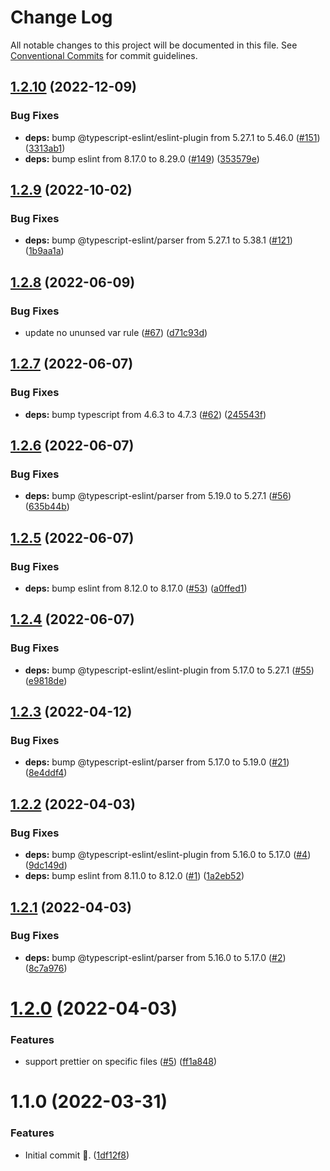 # Change Log

All notable changes to this project will be documented in this file.
See [Conventional Commits](https://conventionalcommits.org) for commit guidelines.

## [1.2.10](https://github.com/ahiho/tjs-configs/compare/@ahiho/eslint-config-typescript@1.2.9...@ahiho/eslint-config-typescript@1.2.10) (2022-12-09)


### Bug Fixes

* **deps:** bump @typescript-eslint/eslint-plugin from 5.27.1 to 5.46.0 ([#151](https://github.com/ahiho/tjs-configs/issues/151)) ([3313ab1](https://github.com/ahiho/tjs-configs/commit/3313ab1e8a57311cc0924a509518619229ab7625))
* **deps:** bump eslint from 8.17.0 to 8.29.0 ([#149](https://github.com/ahiho/tjs-configs/issues/149)) ([353579e](https://github.com/ahiho/tjs-configs/commit/353579ecf3723f4b6c2864f966c83316838c217e))





## [1.2.9](https://github.com/ahiho/tjs-configs/compare/@ahiho/eslint-config-typescript@1.2.8...@ahiho/eslint-config-typescript@1.2.9) (2022-10-02)


### Bug Fixes

* **deps:** bump @typescript-eslint/parser from 5.27.1 to 5.38.1 ([#121](https://github.com/ahiho/tjs-configs/issues/121)) ([1b9aa1a](https://github.com/ahiho/tjs-configs/commit/1b9aa1afa054f5f8a4d36b6bf5919a3d09bcb2c5))





## [1.2.8](https://github.com/ahiho/tjs-configs/compare/@ahiho/eslint-config-typescript@1.2.7...@ahiho/eslint-config-typescript@1.2.8) (2022-06-09)


### Bug Fixes

* update no ununsed var rule ([#67](https://github.com/ahiho/tjs-configs/issues/67)) ([d71c93d](https://github.com/ahiho/tjs-configs/commit/d71c93dbfe01c348773bab7d9bcf1e713d7901e7))





## [1.2.7](https://github.com/ahiho/tjs-configs/compare/@ahiho/eslint-config-typescript@1.2.6...@ahiho/eslint-config-typescript@1.2.7) (2022-06-07)


### Bug Fixes

* **deps:** bump typescript from 4.6.3 to 4.7.3 ([#62](https://github.com/ahiho/tjs-configs/issues/62)) ([245543f](https://github.com/ahiho/tjs-configs/commit/245543f56ad0c0f398d03fc12ff7e6fff17dee11))





## [1.2.6](https://github.com/ahiho/tjs-configs/compare/@ahiho/eslint-config-typescript@1.2.5...@ahiho/eslint-config-typescript@1.2.6) (2022-06-07)


### Bug Fixes

* **deps:** bump @typescript-eslint/parser from 5.19.0 to 5.27.1 ([#56](https://github.com/ahiho/tjs-configs/issues/56)) ([635b44b](https://github.com/ahiho/tjs-configs/commit/635b44b2315ff6aa4bd867c50e0156edc4241755))





## [1.2.5](https://github.com/ahiho/tjs-configs/compare/@ahiho/eslint-config-typescript@1.2.4...@ahiho/eslint-config-typescript@1.2.5) (2022-06-07)


### Bug Fixes

* **deps:** bump eslint from 8.12.0 to 8.17.0 ([#53](https://github.com/ahiho/tjs-configs/issues/53)) ([a0ffed1](https://github.com/ahiho/tjs-configs/commit/a0ffed18b2f16cc6fad873c9c6be223a2794c9ee))





## [1.2.4](https://github.com/ahiho/tjs-configs/compare/@ahiho/eslint-config-typescript@1.2.3...@ahiho/eslint-config-typescript@1.2.4) (2022-06-07)


### Bug Fixes

* **deps:** bump @typescript-eslint/eslint-plugin from 5.17.0 to 5.27.1 ([#55](https://github.com/ahiho/tjs-configs/issues/55)) ([e9818de](https://github.com/ahiho/tjs-configs/commit/e9818de00991f439e8c44bd321fc37cd3d632a48))





## [1.2.3](https://github.com/ahiho/tjs-configs/compare/@ahiho/eslint-config-typescript@1.2.2...@ahiho/eslint-config-typescript@1.2.3) (2022-04-12)


### Bug Fixes

* **deps:** bump @typescript-eslint/parser from 5.17.0 to 5.19.0 ([#21](https://github.com/ahiho/tjs-configs/issues/21)) ([8e4ddf4](https://github.com/ahiho/tjs-configs/commit/8e4ddf40712c39abc0ec83dcec443a0355f1c67f))





## [1.2.2](https://github.com/ahiho/tjs-configs/compare/@ahiho/eslint-config-typescript@1.2.1...@ahiho/eslint-config-typescript@1.2.2) (2022-04-03)


### Bug Fixes

* **deps:** bump @typescript-eslint/eslint-plugin from 5.16.0 to 5.17.0 ([#4](https://github.com/ahiho/tjs-configs/issues/4)) ([9dc149d](https://github.com/ahiho/tjs-configs/commit/9dc149dda767c0118d5d19a0b2703e19ebeae993))
* **deps:** bump eslint from 8.11.0 to 8.12.0 ([#1](https://github.com/ahiho/tjs-configs/issues/1)) ([1a2eb52](https://github.com/ahiho/tjs-configs/commit/1a2eb52ee3523fe254911bbeb9b7845d2aed15b0))





## [1.2.1](https://github.com/ahiho/tjs-configs/compare/@ahiho/eslint-config-typescript@1.2.0...@ahiho/eslint-config-typescript@1.2.1) (2022-04-03)


### Bug Fixes

* **deps:** bump @typescript-eslint/parser from 5.16.0 to 5.17.0 ([#2](https://github.com/ahiho/tjs-configs/issues/2)) ([8c7a976](https://github.com/ahiho/tjs-configs/commit/8c7a97609bfc4635c3c787c1e6df9076fcbe223a))





# [1.2.0](https://github.com/ahiho/tjs-configs/compare/@ahiho/eslint-config-typescript@1.1.0...@ahiho/eslint-config-typescript@1.2.0) (2022-04-03)


### Features

* support prettier on specific files ([#5](https://github.com/ahiho/tjs-configs/issues/5)) ([ff1a848](https://github.com/ahiho/tjs-configs/commit/ff1a8482ac0504f7c84d9f20bec52db2a09647a7))





# 1.1.0 (2022-03-31)


### Features

* Initial commit 🎉. ([1df12f8](https://github.com/ahiho/tjs-configs/commit/1df12f8eca7656a75083eab734b89768d138dbae))
